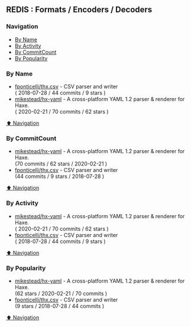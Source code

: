 ## REDIS : Formats / Encoders / Decoders


### Navigation

- [By Name](#by-name)
- [By Activity](#by-activity)
- [By CommitCount](#by-commitcount)
- [By Popularity](#by-popularity)

### By Name
<!-- PROJECTS_LIST -->
- [fponticelli/thx.csv](https://github.com/fponticelli/thx.csv) - CSV parser and writer <br/> ( 2018-07-28 / 44 commits / 9 stars )
- [mikestead/hx-yaml](https://github.com/mikestead/hx-yaml) - A cross-platform YAML 1.2 parser & renderer for Haxe. <br/> ( 2020-02-21 / 70 commits / 62 stars )
<!-- /PROJECTS_LIST -->

[⬆ Navigation](#navigation)

### By CommitCount
<!-- COMMITCOUNT_LIST -->
- [mikestead/hx-yaml](https://github.com/mikestead/hx-yaml) - A cross-platform YAML 1.2 parser & renderer for Haxe. <br/> (70 commits / 62 stars / 2020-02-21 )
- [fponticelli/thx.csv](https://github.com/fponticelli/thx.csv) - CSV parser and writer <br/> (44 commits / 9 stars / 2018-07-28 )
<!-- /COMMITCOUNT_LIST -->
[⬆ Navigation](#navigation)

### By Activity
<!-- ACTIVITY_LIST -->
- [mikestead/hx-yaml](https://github.com/mikestead/hx-yaml) - A cross-platform YAML 1.2 parser & renderer for Haxe. <br/> ( 2020-02-21 / 70 commits / 62 stars )
- [fponticelli/thx.csv](https://github.com/fponticelli/thx.csv) - CSV parser and writer <br/> ( 2018-07-28 / 44 commits / 9 stars )
<!-- /ACTIVITY_LIST -->

[⬆ Navigation](#navigation)

### By Popularity
<!-- POPULARITY_LIST -->
- [mikestead/hx-yaml](https://github.com/mikestead/hx-yaml) - A cross-platform YAML 1.2 parser & renderer for Haxe. <br/> (62 stars / 2020-02-21 / 70 commits )
- [fponticelli/thx.csv](https://github.com/fponticelli/thx.csv) - CSV parser and writer <br/> (9 stars / 2018-07-28 / 44 commits )
<!-- /POPULARITY_LIST -->

[⬆ Navigation](#navigation)
